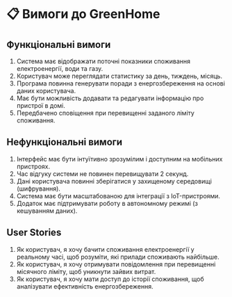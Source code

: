 # 📋 Вимоги до GreenHome

##  Функціональні вимоги
1. Система має відображати поточні показники споживання електроенергії, води та газу.
2. Користувач може переглядати статистику за день, тиждень, місяць.
3. Програма повинна генерувати поради з енергозбереження на основі даних користувача.
4. Має бути можливість додавати та редагувати інформацію про пристрої в домі.
5. Передбачено сповіщення при перевищенні заданого ліміту споживання.

##  Нефункціональні вимоги
1. Інтерфейс має бути інтуїтивно зрозумілим і доступним на мобільних пристроях.
2. Час відгуку системи не повинен перевищувати 2 секунд.
3. Дані користувача повинні зберігатися у захищеному середовищі (шифрування).
4. Система має бути масштабованою для інтеграції з IoT-пристроями.
5. Додаток має підтримувати роботу в автономному режимі (з кешуванням даних).

##  User Stories
1. Як користувач, я хочу бачити споживання електроенергії у реальному часі, щоб розуміти, які прилади споживають найбільше.
2. Як користувач, я хочу отримувати повідомлення при перевищенні місячного ліміту, щоб уникнути зайвих витрат.
3. Як користувач, я хочу мати доступ до історії споживання, щоб аналізувати ефективність енергозбереження.
